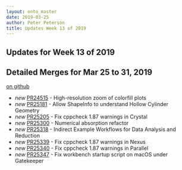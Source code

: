 ```yaml
---
layout: onto_master
date: 2019-03-25
author: Peter Peterson
title: Updates Week 13 of 2019
---
```

Updates for Week 13 of 2019
---------------------------

Detailed Merges for Mar 25 to 31, 2019
--------------------------------------
[on github](https://github.com/mantidproject/mantid/pulls?q=is%3Apr+merged%3A2019-03-26..2019-03-31)

* *new* [PR24515](https://github.com/mantidproject/mantid/pull/24515) - High-resolution zoom of colorfill plots
* *new* [PR25181](https://github.com/mantidproject/mantid/pull/25181) - Allow ShapeInfo to understand Hollow Cylinder Geometry
* *new* [PR25205](https://github.com/mantidproject/mantid/pull/25205) - Fix cppcheck 1.87 warnings in Crystal
* *new* [PR25300](https://github.com/mantidproject/mantid/pull/25300) - Numerical absorption refactor
* *new* [PR25318](https://github.com/mantidproject/mantid/pull/25318) - Indirect Example Workflows for Data Analysis and Reduction
* *new* [PR25339](https://github.com/mantidproject/mantid/pull/25339) - Fix cppcheck 1.87 warnings in Nexus
* *new* [PR25340](https://github.com/mantidproject/mantid/pull/25340) - Fix cppcheck 1.87 warnings in Parallel
* *new* [PR25347](https://github.com/mantidproject/mantid/pull/25347) - Fix workbench startup script on macOS under Gatekeeper
